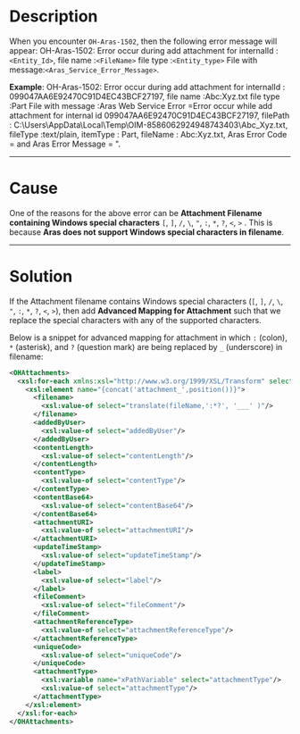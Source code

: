 
# Description

When you encounter `OH-Aras-1502`, then the following error message will appear:
OH-Aras-1502: Error occur during add attachment for internalId : `<Entity_Id>`, file name :`<FileName>` file type :`<Entity_type>` File with message:`<Aras_Service_Error_Message>`.

**Example**: OH-Aras-1502: Error occur during add attachment for internalId : 099047AA6E92470C91D4EC43BCF27197, file name :Abc:Xyz.txt file type :Part File with message :Aras Web Service Error =Error occur while add attachment for internal id 099047AA6E92470C91D4EC43BCF27197, filePath : C:\Users\AppData\Local\Temp\OIM-8586062924948743403\Abc_Xyz.txt, fileType :text/plain, itemType : Part, fileName : Abc:Xyz.txt, Aras Error Code = and Aras Error Message = ".

---

# Cause

One of the reasons for the above error can be **Attachment Filename containing Windows special characters**  `[`, `]`, `/`, `\`, `"`, `:`, `*`, `?`, `<`, `>` . This is because **Aras does not support Windows special characters in filename**.

---

# Solution

If the Attachment filename contains Windows special characters (`[`, `]`, `/`, `\`, `"`, `:`, `*`, `?`, `<`, `>`), then add **Advanced Mapping for Attachment** such that we replace the special characters with any of the supported characters.

Below is a snippet for advanced mapping for attachment in which `:` (colon), `*` (asterisk), and `?` (question mark) are being replaced by `_` (underscore) in filename:

```xml
<OHAttachments>
  <xsl:for-each xmlns:xsl="http://www.w3.org/1999/XSL/Transform" select="SourceXML/updatedFields/Property/OHAttachments/OHAttachment">
    <xsl:element name="{concat('attachment_',position())}">
      <filename>
        <xsl:value-of select="translate(fileName,':*?', '___' )"/>
      </filename>
      <addedByUser>
        <xsl:value-of select="addedByUser"/>
      </addedByUser>
      <contentLength>
        <xsl:value-of select="contentLength"/>
      </contentLength>
      <contentType>
        <xsl:value-of select="contentType"/>
      </contentType>
      <contentBase64>
        <xsl:value-of select="contentBase64"/>
      </contentBase64>
      <attachmentURI>
        <xsl:value-of select="attachmentURI"/>
      </attachmentURI>
      <updateTimeStamp>
        <xsl:value-of select="updateTimeStamp"/>
      </updateTimeStamp>
      <label>
        <xsl:value-of select="label"/>
      </label>
      <fileComment>
        <xsl:value-of select="fileComment"/>
      </fileComment>
      <attachmentReferenceType>
        <xsl:value-of select="attachmentReferenceType"/>
      </attachmentReferenceType>
      <uniqueCode>
        <xsl:value-of select="uniqueCode"/>
      </uniqueCode>
      <attachmentType>
        <xsl:variable name="xPathVariable" select="attachmentType"/>
        <xsl:value-of select="attachmentType"/>
      </attachmentType>
    </xsl:element>
  </xsl:for-each>
</OHAttachments>
```
